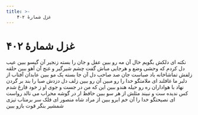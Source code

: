```yaml
---
title: >-
    غزل شمارهٔ ۴۰۲
---
```

# غزل شمارهٔ ۴۰۲

نکته ای دلکش بگویم خال آن مه رو ببین
عقل و جان را بسته زنجیر آن گیسو ببین
عیب دل کردم که وحشی وضع و هرجایی مباش
گفت چشم شیرگیر و غنج آن آهو ببین
حلقه زلفش تماشاخانه باد صباست
جان صد صاحب دل آن جا بسته یک مو ببین
عابدان آفتاب از دلبر ما غافلند
ای ملامتگو خدا را رو مبین آن رو ببین
زلف دل دزدش صبا را بند بر گردن نهاد
با هواداران ره رو حیله هندو ببین
این که من در جست و جوی او ز خود فارغ شدم
کس ندیده ست و نبیند مثلش از هر سو ببین
حافظ ار در گوشه محراب می نالد رواست
ای نصیحتگو خدا را آن خم ابرو ببین
از مراد شاه منصور ای فلک سر برمتاب
تیزی شمشیر بنگر قوت بازو ببین
